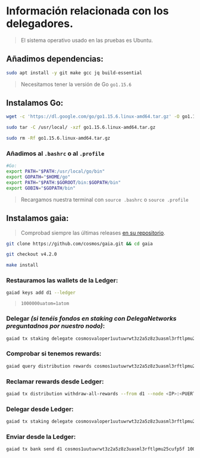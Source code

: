 # Información relacionada con los delegadores.

> El sistema operativo usado en las pruebas es Ubuntu.

## Añadimos dependencias:
```sh
sudo apt install -y git make gcc jq build-essential
```

> Necesitamos tener la versión de Go `go1.15.6`

## Instalamos Go:
```sh
wget -c 'https://dl.google.com/go/go1.15.6.linux-amd64.tar.gz' -O go1.15.6.linux-amd64.tar.gz

sudo tar -C /usr/local/ -xzf go1.15.6.linux-amd64.tar.gz

sudo rm -Rf go1.15.6.linux-amd64.tar.gz
```

### Añadimos al `.bashrc` o al `.profile`
```sh
#Go:
export PATH="$PATH:/usr/local/go/bin"
export GOPATH="$HOME/go"
export PATH="$PATH:$GOROOT/bin:$GOPATH/bin"
export GOBIN="$GOPATH/bin"
```

>Recargamos nuestra terminal con `source .bashrc` o `source .profile`

## Instalamos gaia:

> Comprobad siempre las últimas releases [en su repositorio](https://github.com/cosmos/gaia/releases).

```sh
git clone https://github.com/cosmos/gaia.git && cd gaia

git checkout v4.2.0

make install
```

### Restauramos las wallets de la Ledger:
```sh
gaiad keys add d1 --ledger
```

>`1000000uatom=1atom`

### Delegar *(si tenéis fondos en staking con DelegaNetworks preguntadnos por nuestro nodo)*:
```sh
gaiad tx staking delegate cosmosvaloper1uutuwrwt3z2a5z8z3uasml3rftlpmu25aga5c6 1000000uatom --from TUWALLETAQUÍ --chain-id cosmoshub-4 --fees 5000uatom --node <IP>:<PUERTO> -y
```

### Comprobar si tenemos rewards:
```sh
gaiad query distribution rewards cosmos1uutuwrwt3z2a5z8z3uasml3rftlpmu25cufp5f cosmosvaloper1uutuwrwt3z2a5z8z3uasml3rftlpmu25aga5c6 --node <IP>:<PUERTO> --chain-id cosmoshub-4
```

### Reclamar rewards desde Ledger:
```sh
gaiad tx distribution withdraw-all-rewards --from d1 --node <IP>:<PUERTO> --chain-id cosmoshub-4 --fees 5000uatom
```

### Delegar desde Ledger:
```sh
gaiad tx staking delegate cosmosvaloper1uutuwrwt3z2a5z8z3uasml3rftlpmu25aga5c6 20000000uatom --from d1 --node <IP>:<PUERTO> --fees 5000uatom --chain-id cosmoshub-4
```

### Enviar desde la Ledger:
```sh
gaiad tx bank send d1 cosmos1uutuwrwt3z2a5z8z3uasml3rftlpmu25cufp5f 1000000uatom --fees 5000uatom --chain-id cosmoshub-4 --node <IP>:<PUERTO>
```
